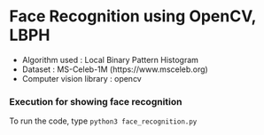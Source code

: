 # Face Recognition using OpenCV, LBPH
<ul>
  <li>Algorithm used : Local Binary Pattern Histogram</li>
  <li>Dataset : MS-Celeb-1M (https://www.msceleb.org)</li>
  <li>Computer vision library : opencv</li>
</ul>

### Execution for showing face recognition

To run the code, type `python3 face_recognition.py`
